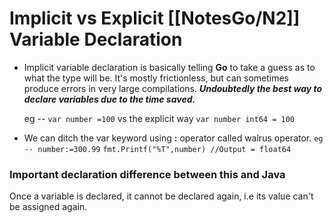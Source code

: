 # Implicit vs Explicit [[NotesGo/N2]] Variable Declaration 
- Implicit variable declaration is basically telling **Go** to take a guess as to what the type will be. It's mostly frictionless, but can sometimes produce errors in very large compilations.
***Undoubtedly the best way to declare variables due to the time saved.***

	eg -- `var number =100`
vs the explicit way `var number int64 = 100`

- We can ditch the var keyword using **:** 
operator called walrus operator.
`eg -- number:=300.99`
`fmt.Printf("%T",number) //Output = float64`

### Important declaration difference between this and Java
Once a variable is declared, it cannot be declared again, i.e its value can't be assigned again.